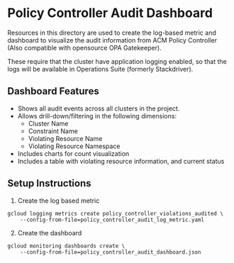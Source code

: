 # Policy Controller Audit Dashboard

Resources in this directory are used to create the log-based metric and dashboard to visualize the audit information from ACM Policy Controller (Also compatible with opensource OPA Gatekeeper).

These require that the cluster have application logging enabled, so that the logs will be available in Operations Suite (formerly Stackdriver).

## Dashboard Features

* Shows all audit events across all clusters in the project.
* Allows drill-down/filtering in the following dimensions:
  * Cluster Name
  * Constraint Name
  * Violating Resource Name
  * Violating Resource Namespace
* Includes charts for count visualization
* Includes a table with violating resource information, and current status

## Setup Instructions

1) Create the log based metric
```
gcloud logging metrics create policy_controller_violations_audited \
    --config-from-file=policy_controller_audit_log_metric.yaml
```

2) Create the dashboard
```
gcloud monitoring dashboards create \
    --config-from-file=policy_controller_audit_dashboard.json
```


